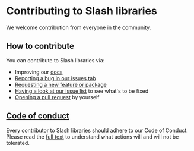 # Contributing to Slash libraries

We welcome contribution from everyone in the community.

## How to contribute

You can contribute to Slash libraries via:

- Improving our [docs](https://slash.page)
- [Reporting a bug in our issues tab](https://github.com/toss/slash/issues/new)
- [Requesting a new feature or package](https://github.com/toss/slash/issues/new)
- [Having a look at our issue list](https://github.com/toss/slash/issues) to see what's to be fixed
- [Opening a pull request](https://github.com/toss/slash/compare) by yourself

## [Code of conduct](./CODE_OF_CONDUCT.md)

Every contributor to Slash libraries should adhere to our Code of Conduct. Please read the [full text](./CODE_OF_CONDUCT.md) to understand what actions will and will not be tolerated.
